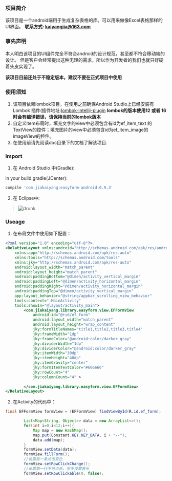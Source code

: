 ### 项目简介

该项目是一个android端用于生成复杂表格的库。可以用来做像Excel表格那样的UI界面。
**联系方式: kaiyangjia@163.com**

### 事先声明

本人明白该项目的UI组件完全不符合android的设计规范，甚至都不符合移动端的设计。
但是客户会经常提出这种无理的需求，所以作为开发者的我们也就只好硬着头皮实现了。

**该项目目前还处于不稳定版本，建议不要在正式项目中使用**


### 使用须知

1. 该项目依赖lombok项目，在使用之前确保Android Studio上已经安装有 Lombok 插件(插件地址:[lombok-intellij-plugin](https://github.com/mplushnikov/lombok-intellij-plugin)
**lombok的版本使用12 或者 16 时会有编译错误，请保持当前的lombok版本**
2. 自定义item布局时，填充文字的view中必须包含有id为ef_item_text 的TextView的控件；填充图片的view中必须包含id为ef_item_image的imageView的控件。
3. 在使用前请先阅读doc目录下的文档了解该项目.


### Import

1. 在 Android Studio 中(Gradle):

in your build.gradle(JCenter):

```groovy
compile 'com.jiakaiyang:easyform-android:0.9.3'
```

2. 在 Eclipse中:

>![drunk](http://vignette2.wikia.nocookie.net/cardfight/images/5/55/Go-home-youre-drunk.jpg/revision/latest?cb=20130819142928, "you are drunk")

### Useage

1. 在布局文件中使用如下配置：

```xml
<?xml version="1.0" encoding="utf-8"?>
<RelativeLayout xmlns:android="http://schemas.android.com/apk/res/android"
    xmlns:app="http://schemas.android.com/apk/res-auto"
    xmlns:tools="http://schemas.android.com/tools"
    xmlns:jky="http://schemas.android.com/apk/res-auto"
    android:layout_width="match_parent"
    android:layout_height="match_parent"
    android:paddingBottom="@dimen/activity_vertical_margin"
    android:paddingLeft="@dimen/activity_horizontal_margin"
    android:paddingRight="@dimen/activity_horizontal_margin"
    android:paddingTop="@dimen/activity_vertical_margin"
    app:layout_behavior="@string/appbar_scrolling_view_behavior"
    tools:context=".MainActivity"
    tools:showIn="@layout/activity_main">
        <com.jiakaiyang.library.easyform.view.EFFormView
            android:id="@+id/ef_form"
            android:layout_width="match_parent"
            android:layout_height="wrap_content"
            jky:formTitleNames="title1,title2,title3,title4"
            jky:frameWidth="1dp"
            jky:frameColor="@android:color/darker_gray"
            jky:dividerWidth="1dp"
            jky:dividerColor="@android:color/darker_gray"
            jky:itemWidth="30dp"
            jky:itemHeight="40dp"
            jky:itemGravity="center"
            jky:formItemTextColor="#666666"
            jky:rowCount="4"
            jky:columnCount="4" >
    
        </com.jiakaiyang.library.easyform.view.EFFormView>
</RelativeLayout>
```

2. 在Activity的代码中：

```java
final EFFormView formView = (EFFormView) findViewById(R.id.ef_form);

        List<Map<String, Object>> data = new ArrayList<>();
        for(int i=0;i<12;i++){
            Map map = new HashMap();
            map.put(Constant.KEY.KEY_DATA, i + "--");
            data.add(map);
        }
        formView.setData(data);
        formView.fillForm();
        //设置每一条点击变色
        formView.setRowClickChange();
        //设置第一行不可点击，用于设置表头
        formView.setRowClickable(0, false);
```